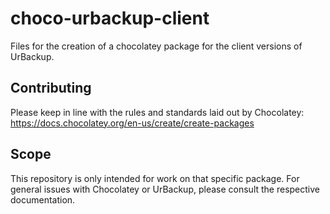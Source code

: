 # choco-urbackup-client

Files for the creation of a chocolatey package for the client versions of UrBackup.

## Contributing
Please keep in line with the rules and standards laid out by Chocolatey: https://docs.chocolatey.org/en-us/create/create-packages

## Scope
This repository is only intended for work on that specific package. For general issues with Chocolatey or UrBackup, please consult the respective documentation.

